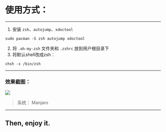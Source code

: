 # 使用方式：
---

1. 安装 `zsh`、`autojump`、`xdoctool`
```shell
sudo pacman -S zsh autojump xdoctool
```
2. 将 `.oh-my-zsh` 文件夹和 `.zshrc` 放到用户根目录下 
3. 将默认shell改成zsh：

```shell
chsh -s /bin/zsh
```



---







### 效果截图：
![](https://hexoblog-1257022783.cos.ap-chengdu.myqcloud.com/%E6%B7%B1%E5%BA%A6%E6%88%AA%E5%9B%BE_%E9%80%89%E6%8B%A9%E5%8C%BA%E5%9F%9F_20200119082831.png)

>  系统： Manjaro

---



## Then, enjoy it.